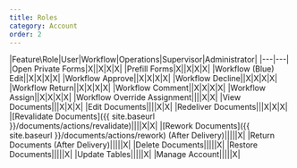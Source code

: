 ```yaml
---
title: Roles
category: Account
order: 2
---
```


|Feature\Role|User|Workflow|Operations|Supervisor|Administrator|
|---|---|
|Open Private Forms|X||X|X|X|
|Prefill Forms|X||X|X|X|
|Workflow (Blue) Edit||X|X|X|X|
|Workflow Approve||X|X|X|X|
|Workflow Decline||X|X|X|X|
|Workflow Return||X|X|X|X|
|Workflow Comment||X|X|X|X|
|Workflow Assign||X|X|X|X|
|Workflow Override Assignment||||X|X|
|View Documents|||X|X|X|
|Edit Documents||||X|X|
|Redeliver Documents|||X|X|X|
|[Revalidate Documents]({{ site.baseurl }}/documents/actions/revalidate)||||X|X|
|[Rework Documents]({{ site.baseurl }}/documents/actions/rework) (After Delivery)|||||X|
|Return Documents (After Delivery)|||||X|
|Delete Documents|||||X|
|Restore Documents|||||X|
|Update Tables|||||X|
|Manage Account|||||X|